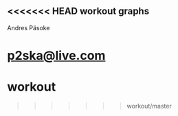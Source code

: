 <<<<<<< HEAD
workout graphs
--------------
Andres Päsoke

p2ska@live.com
=======
# workout
>>>>>>> workout/master
